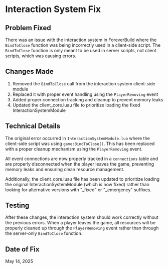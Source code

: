 # Interaction System Fix

## Problem Fixed

There was an issue with the interaction system in ForeverBuild where the `BindToClose` function was being incorrectly used in a client-side script. The `BindToClose` function is only meant to be used in server scripts, not client scripts, which was causing errors.

## Changes Made

1. Removed the `BindToClose` call from the interaction system client-side module
2. Replaced it with proper event handling using the `PlayerRemoving` event
3. Added proper connection tracking and cleanup to prevent memory leaks
4. Updated the client_core.luau file to prioritize loading the fixed InteractionSystemModule

## Technical Details

The original error occurred in `InteractionSystemModule.lua` where the client-side script was using `game:BindToClose()`. This has been replaced with a proper cleanup mechanism using the `PlayerRemoving` event.

All event connections are now properly tracked in a `connections` table and are properly disconnected when the player leaves the game, preventing memory leaks and ensuring clean resource management.

Additionally, the client_core.luau file has been updated to prioritize loading the original InteractionSystemModule (which is now fixed) rather than looking for alternative versions with "_fixed" or "_emergency" suffixes.

## Testing

After these changes, the interaction system should work correctly without the previous errors. When a player leaves the game, all resources will be properly cleaned up through the `PlayerRemoving` event rather than through the server-only `BindToClose` function.

## Date of Fix

May 14, 2025
